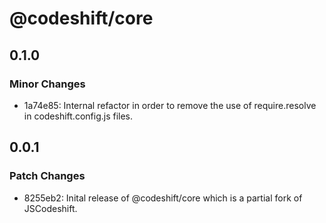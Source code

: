 # @codeshift/core

## 0.1.0

### Minor Changes

- 1a74e85: Internal refactor in order to remove the use of require.resolve in codeshift.config.js files.

## 0.0.1

### Patch Changes

- 8255eb2: Inital release of @codeshift/core which is a partial fork of JSCodeshift.
